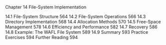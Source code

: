 

Chapter 14 File-System Implementation

14.1 File-System Structure 564
14.2 File-System Operations 566
14.3 Directory Implementation 568
14.4 Allocation Methods 570
14.5 Free-Space Management 578
14.6 Efficiency and Performance 582
14.7 Recovery 586
14.8 Example: The WAFL File System 589
14.9 Summary 593
Practice Exercises 594
Further Reading 594